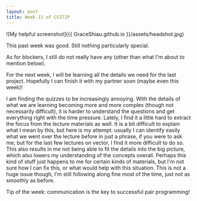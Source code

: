 ```yaml
---
layout: post
title: Week 11 of CS371P
---
```

![My helpful screenshot]({{ GraceShiau.github.io }}/assets/headshot.jpg)

This past week was good. Still nothing particularly special.

As for blockers, I still do not really have any (other than what I'm about to mention below).

For the next week, I will be learning all the details we need for the last project. Hopefully I can finish it with my partner soon (maybe even this week)!

I am finding the quizzes to be increasingly annoying. With the details of what we are learning becoming more and more complex (though not necessarily difficult), it is harder to understand the questions and get everything right with the time pressure. Lately, I find it a little hard to extract the focus from the lecture materials as well. It is a bit difficult to explain what I mean by this, but here is my attempt: usually I can identify easily what we went over the lecture before in just a phrase, if you were to ask me; but for the last few lectures on vector, I find it more difficult to do so. This also results in me not being able to fit the details into the big picture, which also lowers my understanding of the concepts overall. Perhaps this kind of stuff just happens to me for certain kinds of materials, but I'm not sure how I can fix this, or what would help with this situation. This is not a huge issue though, I'm still following along fine most of the time, just not as smoothly as before.

Tip of the week: communication is the key to successful pair programming!

<script>
  (function(i,s,o,g,r,a,m){i['GoogleAnalyticsObject']=r;i[r]=i[r]||function(){
  (i[r].q=i[r].q||[]).push(arguments)},i[r].l=1*new Date();a=s.createElement(o),
  m=s.getElementsByTagName(o)[0];a.async=1;a.src=g;m.parentNode.insertBefore(a,m)
  })(window,document,'script','//www.google-analytics.com/analytics.js','ga');

  ga('create', 'UA-73081993-1', 'auto');
  ga('send', 'pageview');
</script>

